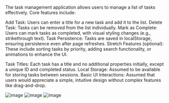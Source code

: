 The task management application allows users to manage a list of tasks effectively. Core features include:

Add Task: Users can enter a title for a new task and add it to the list.
Delete Task: Tasks can be removed from the list individually.
Mark as Complete: Users can mark tasks as completed, with visual styling changes (e.g., strikethrough text).
Task Persistence: Tasks are saved in localStorage, ensuring persistence even after page refreshes.
Stretch Features (optional): These include sorting tasks by priority, adding search functionality, or animations to enhance the UI.

Task Titles: Each task has a title and no additional properties initially, except a unique ID and completed status.
Local Storage: Assumed to be available for storing tasks between sessions.
Basic UI Interactions: Assumed that users would appreciate a simple, intuitive design without complex features like drag-and-drop.

![image](https://github.com/user-attachments/assets/1f6a2001-5c38-44c2-a98a-af9d4436c3c6)
![image](https://github.com/user-attachments/assets/7e6413c8-e4d2-4e41-b961-2996fbcac7eb)
![image](https://github.com/user-attachments/assets/a1e4569d-3e05-4e72-8655-7489909a3fc6)
